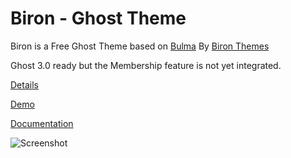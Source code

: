 # Biron - Ghost Theme 

Biron is a Free Ghost Theme based on [Bulma](https://bulma.io/)
By [Biron Themes](https://bironthemes.com)

Ghost 3.0 ready but the Membership feature is not yet integrated.

[Details](https://bironthemes.com/themes/biron-ghost/)

[Demo](https://biron.bironthemes.com)

[Documentation](https://bironthemes.com/docs/biron-ghost/)

![Screenshot](https://github.com/bironthemes/biron-ghost-theme/raw/master/demo.jpg)
